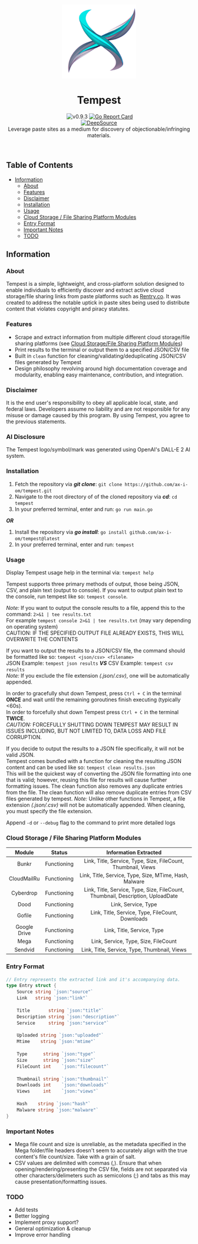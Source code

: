 <p align="center">
  <a><img src="./images/icon.png" width=200 height="200"></a>
    <h1 align="center">Tempest</h1>
  <p align="center">
    <a href="https://pkg.go.dev/github.com/ax-i-om/tempest#section-directories"><img src="https://pkg.go.dev/badge/github.com/ax-i-om/tempest.svg" alt=""></a>
    <a><img src="https://img.shields.io/badge/version-0.9.3-blue.svg" alt="v0.9.3"></a>
    <a href="https://goreportcard.com/report/github.com/ax-i-om/tempest"><img src="https://goreportcard.com/badge/github.com/ax-i-om/tempest" alt="Go Report Card"></a><br>
    <a href="https://app.deepsource.com/gh/ax-i-om/tempest/" target="_blank"><img alt="DeepSource" title="DeepSource" src="https://app.deepsource.com/gh/ax-i-om/tempest.svg/?label=active+issues&show_trend=true"/></a><br>
   Leverage paste sites as a medium for discovery of objectionable/infringing materials. <br>
</a>
  </p><br>
</p>

## Table of Contents

- [Information](#information)
  - [About](#about)
  - [Features](#features)
  - [Disclaimer](#disclaimer)
  - [Installation](#installation)
  - [Usage](#usage)
  - [Cloud Storage / File Sharing Platform Modules](#cloud-storage--file-sharing-platform-modules)
  - [Entry Format](#entry-format)
  - [Important Notes](#important-notes)
  - [TODO](#todo)

## Information

### About

Tempest is a simple, lightweight, and cross-platform solution designed to enable individuals to efficiently discover and extract active cloud storage/file sharing links from paste platforms such as [Rentry.co](https://rentry.co). It was created to address the notable uptick in paste sites being used to distribute content that violates copyright and piracy statutes.

### Features

- Scrape and extract information from multiple different cloud storage/file sharing platforms (see [Cloud Storage/File Sharing Platform Modules](#cloud-storage--file-sharing-platform-modules))
- Print results to the terminal or output them to a specified JSON/CSV file
- Built in `clean` function for cleaning/validating/deduplicating JSON/CSV files generated by Tempest
- Design philosophy revolving around high documentation coverage and modularity, enabling easy maintenance, contribution, and integration.

### Disclaimer

It is the end user's responsibility to obey all applicable local, state, and federal laws. Developers assume no liability and are not responsible for any misuse or damage caused by this program. By using Tempest, you agree to the previous statements.

### AI Disclosure

The Tempest logo/symbol/mark was generated using OpenAI's DALL-E 2 AI system.

### Installation
1. Fetch the repository via ***git clone***: `git clone https://github.com/ax-i-om/tempest.git`
2. Navigate to the root directory of of the cloned repository via ***cd***: `cd tempest`
3. In your preferred terminal, enter and run: `go run main.go`

 ***OR***

1. Install the repository via ***go install***: `go install github.com/ax-i-om/tempest@latest`
2. In your preferred terminal, enter and run: `tempest`

### Usage

Display Tempest usage help in the terminal via: `tempest help`

Tempest supports three primary methods of output, those being JSON, CSV, and plain text (output to console). 
If you want to output plain text to the console, run tempest like so: `tempest console`.

*Note:*
If you want to output the console results to a file, append this to the command: `2>&1 | tee results.txt` <br>
For example `tempest console 2>&1 | tee results.txt` (may vary depending on operating system) <br>
CAUTION: IF THE SPECIFIED OUTPUT FILE ALREADY EXISTS, THIS WILL OVERWRITE THE CONTENTS

If you want to output the results to a JSON/CSV file, the command should be formatted like so: `tempest <json/csv> <filename>`<br>
JSON Example: `tempest json results` ***VS*** CSV Example: `tempest csv results`<br>
*Note:* If you exclude the file extension *(.json/.csv)*, one will be automatically appended.

In order to gracefully shut down Tempest, press `Ctrl + C` in the terminal **ONCE** and wait until the remaining goroutines finish executing (typically <60s).<br>
In order to forcefully shut down Tempest press `Ctrl + C` in the terminal **TWICE**.<br>
*CAUTION:* FORCEFULLY SHUTTING DOWN TEMPEST MAY RESULT IN ISSUES INCLUDING, BUT NOT LIMITED TO, DATA LOSS AND FILE CORRUPTION.

If you decide to output the results to a JSON file specifically, it will not be valid JSON.<br>
Tempest comes bundled with a function for cleaning the resulting JSON content and can be used like so: `tempest clean results.json`<br>
This will be the quickest way of converting the JSON file formatting into one that is valid; however, reusing this file for results will cause further formatting issues. The clean function also removes any duplicate entries from the file. The clean function will also remove duplicate entries from CSV files generated by tempest.
*Note:* Unlike other functions in Tempest, a file extension *(.json/.csv)* will not be automatically appended. When cleaning, you must specify the file extension.

Append `-d` or `--debug` flag to the command to print more detailed logs

### Cloud Storage / File Sharing Platform Modules

| Module        | Status       | Information Extracted                                                            |
| :-----------: | ------------ | :------------------------------------------------------------------------------: |
| Bunkr         | Functioning  | Link, Title, Service, Type, Size, FileCount, Thumbnail, Views                    |
| CloudMailRu   | Functioning  | Link, Title, Service, Type, Size, MTime, Hash, Malware                           |
| Cyberdrop     | Functioning  | Link, Title, Service, Type, Size, FileCount, Thumbnail, Description, UploadDate  |
| Dood          | Functioning  | Link, Service, Type                                                              |
| Gofile        | Functioning  | Link, Title, Service, Type, FileCount, Downloads                                 |
| Google Drive  | Functioning  | Link, Title, Service, Type                                                       |
| Mega          | Functioning  | Link, Service, Type, Size, FileCount                                             |
| Sendvid       | Functioning  | Link, Title, Service, Type, Thumbnail, Views                                     |

### Entry Format

``` go
// Entry represents the extracted link and it's accompanying data.
type Entry struct {
	Source string `json:"source"`
	Link   string `json:"link"`

	Title       string `json:"title"`
	Description string `json:"description"`
	Service     string `json:"service"`

	Uploaded string `json:"uploaded"`
	Mtime    string `json:"mtime"`

	Type      string `json:"type"`
	Size      string `json:"size"`
	FileCount int    `json:"filecount"`

	Thumbnail string `json:"thumbnail"`
	Downloads int    `json:"downloads"`
	Views     int    `json:"views"`

	Hash    string `json:"hash"`
	Malware string `json:"malware"`
}
```

### Important Notes

- Mega file count and size is unreliable, as the metadata specified in the Mega folder/file headers doesn't seem to accurately align with the true content's file count/size. Take with a grain of salt.
- CSV values are delimited with commas (,). Ensure that when opening/rendering/presenting the CSV file, fields are not separated via other characters/delimeters such as semicolons (;) and tabs as this may cause presentation/formatting issues.

### TODO

- Add tests
- Better logging
- Implement proxy support?
- General optimization & cleanup
- Improve error handling